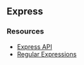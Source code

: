 ## Express



### Resources

- [Express API](http://expressjs.com/en/4x/api.html)
- [Regular Expressions](https://developer.mozilla.org/en-US/docs/Web/JavaScript/Guide/Regular_Expressions)
